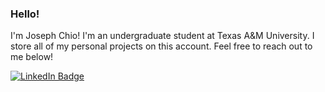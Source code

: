 ### Hello!

I'm Joseph Chio! I'm an undergraduate student at Texas A&M University. I store all of my personal projects on this account. Feel free to reach out to me below!

<div id="badges">
<a href="https://www.linkedin.com/in/josephchio/" target="_blank">
  <img src="https://img.shields.io/badge/LinkedIn-blue?style=for-the-badge&logo=linkedin&logoColor=white" alt="LinkedIn Badge"/>
<a />
</div>
